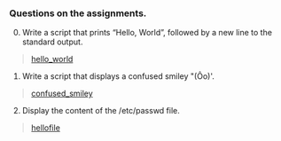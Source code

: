 ### Questions on the assignments.

0. Write a script that prints “Hello, World”, followed by a new line to the standard output.

  > [hello_world](0-hello_world)

1. Write a script that displays a confused smiley "(Ôo)'.

  > [confused_smiley](1-confused_smiley)

2. Display the content of the /etc/passwd file.

  > [hellofile](2-hellofile)
